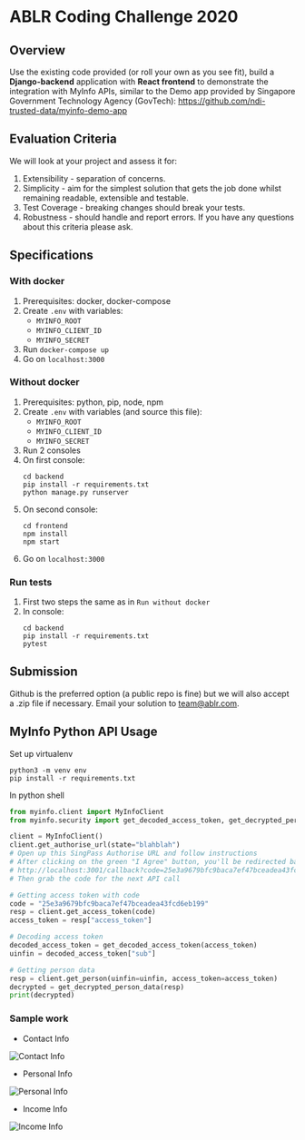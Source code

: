 ABLR Coding Challenge 2020
==========================

## Overview

Use the existing code provided (or roll your own as you see fit), build a **Django-backend** application with
**React frontend** to demonstrate the integration with MyInfo APIs, similar to the Demo app provided by 
Singapore Government Technology Agency (GovTech): https://github.com/ndi-trusted-data/myinfo-demo-app


## Evaluation Criteria

We will look at your project and assess it for:

1. Extensibility - separation of concerns.
2. Simplicity - aim for the simplest solution that gets the job done whilst remaining
readable, extensible and testable.
3. Test Coverage - breaking changes should break your tests.
4. Robustness - should handle and report errors.
If you have any questions about this criteria please ask.

## Specifications

### With docker
1. Prerequisites: docker, docker-compose
2. Create `.env` with variables:
    - `MYINFO_ROOT`
    - `MYINFO_CLIENT_ID` 
    - `MYINFO_SECRET`
2. Run `docker-compose up`
3. Go on `localhost:3000`

### Without docker
1. Prerequisites: python, pip, node, npm
2. Create `.env` with variables (and source this file):
    - `MYINFO_ROOT`
    - `MYINFO_CLIENT_ID` 
    - `MYINFO_SECRET`
3. Run 2 consoles
4. On first console: 
    ```
    cd backend
    pip install -r requirements.txt
    python manage.py runserver
    ```
5. On second console:
    ```
    cd frontend
    npm install
    npm start
    ```
6. Go on `localhost:3000`

### Run tests
1. First two steps the same as in `Run without docker`
2. In console:
    ```
    cd backend
    pip install -r requirements.txt
    pytest
    ```

## Submission

Github is the preferred option (a public repo is fine) but we will also accept a .zip file if
necessary. Email your solution to team@ablr.com.


## MyInfo Python API Usage

Set up virtualenv

```shell script
python3 -m venv env
pip install -r requirements.txt
```

In python shell

```python
from myinfo.client import MyInfoClient
from myinfo.security import get_decoded_access_token, get_decrypted_person_data

client = MyInfoClient()
client.get_authorise_url(state="blahblah")
# Open up this SingPass Authorise URL and follow instructions
# After clicking on the green "I Agree" button, you'll be redirected back to
# http://localhost:3001/callback?code=25e3a9679bfc9baca7ef47bceadea43fcd6eb199&state=blahblah
# Then grab the code for the next API call

# Getting access token with code
code = "25e3a9679bfc9baca7ef47bceadea43fcd6eb199"
resp = client.get_access_token(code)
access_token = resp["access_token"]

# Decoding access token
decoded_access_token = get_decoded_access_token(access_token)
uinfin = decoded_access_token["sub"]

# Getting person data
resp = client.get_person(uinfin=uinfin, access_token=access_token)
decrypted = get_decrypted_person_data(resp)
print(decrypted)
```

### Sample work

* Contact Info

![Contact Info](./sample/contact_info.png)

* Personal Info

![Personal Info](./sample/personal_info.png)

* Income Info

![Income Info](./sample/income_info.png)
